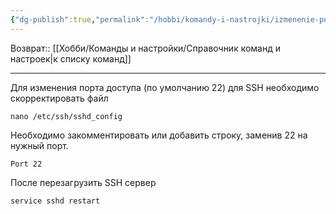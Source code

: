 ```yaml
---
{"dg-publish":true,"permalink":"/hobbi/komandy-i-nastrojki/izmenenie-porta-dostupa-po-ssh/"}
---
```


Возврат:: [[Хобби/Команды и настройки/Справочник команд и настроек\|к списку команд]]

---
Для изменения порта доступа (по умолчанию 22) для SSH необходимо скорректировать файл
```shell
nano /etc/ssh/sshd_config
```

Необходимо закомментировать или добавить строку, заменив 22 на нужный порт.
```shell
Port 22
```

После перезагрузить SSH сервер
```shell
service sshd restart
```